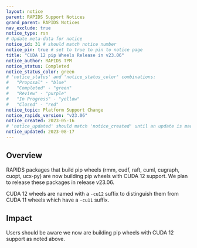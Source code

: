 ```yaml
---
layout: notice
parent: RAPIDS Support Notices
grand_parent: RAPIDS Notices
nav_exclude: true
notice_type: rsn
# Update meta-data for notice
notice_id: 31 # should match notice number
notice_pin: true # set to true to pin to notice page
title: "CUDA 12 pip Wheels Release in v23.06"
notice_author: RAPIDS TPM
notice_status: Completed
notice_status_color: green
# 'notice_status' and 'notice_status_color' combinations:
#   "Proposal" - "blue"
#   "Completed" - "green"
#   "Review" - "purple"
#   "In Progress" - "yellow"
#   "Closed" - "red"
notice_topic: Platform Support Change
notice_rapids_version: "v23.06"
notice_created: 2023-05-16
# 'notice_updated' should match 'notice_created' until an update is made
notice_updated: 2023-08-17
---
```


## Overview

RAPIDS packages that build pip wheels (rmm, cudf, raft, cuml, cugraph, cuopt, ucx-py) are now building pip wheels with CUDA 12 support. We plan to release these packages in release v23.06.

CUDA 12 wheels are named with a `-cu12` suffix to distinguish them from CUDA 11 wheels which have a `-cu11` suffix.


## Impact

Users should be aware we now are building pip wheels with CUDA 12 support as noted above.
